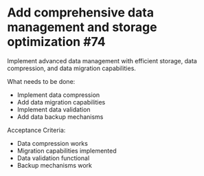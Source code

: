 # Add comprehensive data management and storage optimization #74

Implement advanced data management with efficient storage, data compression, and data migration capabilities.

What needs to be done:
- Implement data compression
- Add data migration capabilities
- Implement data validation
- Add data backup mechanisms

Acceptance Criteria:
- Data compression works
- Migration capabilities implemented
- Data validation functional
- Backup mechanisms work

